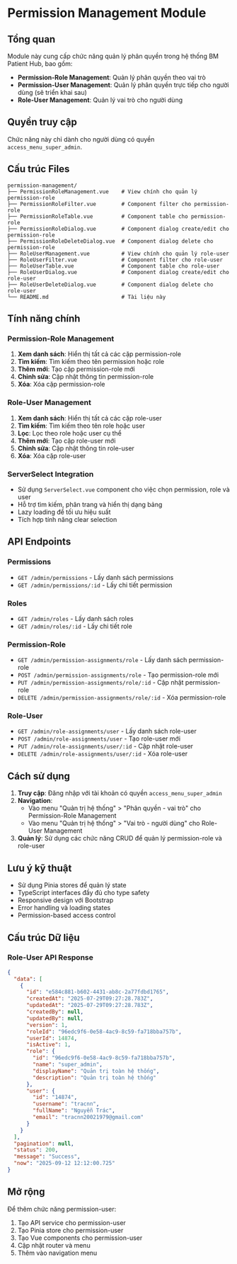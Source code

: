 # Permission Management Module

## Tổng quan

Module này cung cấp chức năng quản lý phân quyền trong hệ thống BM Patient Hub, bao gồm:

- **Permission-Role Management**: Quản lý phân quyền theo vai trò
- **Permission-User Management**: Quản lý phân quyền trực tiếp cho người dùng (sẽ triển khai sau)
- **Role-User Management**: Quản lý vai trò cho người dùng

## Quyền truy cập

Chức năng này chỉ dành cho người dùng có quyền `access_menu_super_admin`.

## Cấu trúc Files

```
permission-management/
├── PermissionRoleManagement.vue    # View chính cho quản lý permission-role
├── PermissionRoleFilter.vue        # Component filter cho permission-role
├── PermissionRoleTable.vue         # Component table cho permission-role
├── PermissionRoleDialog.vue        # Component dialog create/edit cho permission-role
├── PermissionRoleDeleteDialog.vue  # Component dialog delete cho permission-role
├── RoleUserManagement.vue          # View chính cho quản lý role-user
├── RoleUserFilter.vue              # Component filter cho role-user
├── RoleUserTable.vue               # Component table cho role-user
├── RoleUserDialog.vue              # Component dialog create/edit cho role-user
├── RoleUserDeleteDialog.vue        # Component dialog delete cho role-user
└── README.md                       # Tài liệu này
```

## Tính năng chính

### Permission-Role Management

1. **Xem danh sách**: Hiển thị tất cả các cặp permission-role
2. **Tìm kiếm**: Tìm kiếm theo tên permission hoặc role
3. **Thêm mới**: Tạo cặp permission-role mới
4. **Chỉnh sửa**: Cập nhật thông tin permission-role
5. **Xóa**: Xóa cặp permission-role

### Role-User Management

1. **Xem danh sách**: Hiển thị tất cả các cặp role-user
2. **Tìm kiếm**: Tìm kiếm theo tên role hoặc user
3. **Lọc**: Lọc theo role hoặc user cụ thể
4. **Thêm mới**: Tạo cặp role-user mới
5. **Chỉnh sửa**: Cập nhật thông tin role-user
6. **Xóa**: Xóa cặp role-user

### ServerSelect Integration

- Sử dụng `ServerSelect.vue` component cho việc chọn permission, role và user
- Hỗ trợ tìm kiếm, phân trang và hiển thị dạng bảng
- Lazy loading để tối ưu hiệu suất
- Tích hợp tính năng clear selection

## API Endpoints

### Permissions
- `GET /admin/permissions` - Lấy danh sách permissions
- `GET /admin/permissions/:id` - Lấy chi tiết permission

### Roles
- `GET /admin/roles` - Lấy danh sách roles
- `GET /admin/roles/:id` - Lấy chi tiết role

### Permission-Role
- `GET /admin/permission-assignments/role` - Lấy danh sách permission-role
- `POST /admin/permission-assignments/role` - Tạo permission-role mới
- `PUT /admin/permission-assignments/role/:id` - Cập nhật permission-role
- `DELETE /admin/permission-assignments/role/:id` - Xóa permission-role

### Role-User
- `GET /admin/role-assignments/user` - Lấy danh sách role-user
- `POST /admin/role-assignments/user` - Tạo role-user mới
- `PUT /admin/role-assignments/user/:id` - Cập nhật role-user
- `DELETE /admin/role-assignments/user/:id` - Xóa role-user

## Cách sử dụng

1. **Truy cập**: Đăng nhập với tài khoản có quyền `access_menu_super_admin`
2. **Navigation**: 
   - Vào menu "Quản trị hệ thống" > "Phân quyền - vai trò" cho Permission-Role Management
   - Vào menu "Quản trị hệ thống" > "Vai trò - người dùng" cho Role-User Management
3. **Quản lý**: Sử dụng các chức năng CRUD để quản lý permission-role và role-user

## Lưu ý kỹ thuật

- Sử dụng Pinia stores để quản lý state
- TypeScript interfaces đầy đủ cho type safety
- Responsive design với Bootstrap
- Error handling và loading states
- Permission-based access control

## Cấu trúc Dữ liệu

### Role-User API Response
```json
{
  "data": [
    {
      "id": "e584c881-b602-4431-ab8c-2a77fdbd1765",
      "createdAt": "2025-07-29T09:27:28.783Z",
      "updatedAt": "2025-07-29T09:27:28.783Z",
      "createdBy": null,
      "updatedBy": null,
      "version": 1,
      "roleId": "96edc9f6-0e58-4ac9-8c59-fa718bba757b",
      "userId": 14874,
      "isActive": 1,
      "role": {
        "id": "96edc9f6-0e58-4ac9-8c59-fa718bba757b",
        "name": "super_admin",
        "displayName": "Quản trị toàn hệ thống",
        "description": "Quản trị toàn hệ thống"
      },
      "user": {
        "id": "14874",
        "username": "tracnn",
        "fullName": "Nguyễn Trác",
        "email": "tracnn20021979@gmail.com"
      }
    }
  ],
  "pagination": null,
  "status": 200,
  "message": "Success",
  "now": "2025-09-12 12:12:00.725"
}
```

## Mở rộng

Để thêm chức năng permission-user:

1. Tạo API service cho permission-user
2. Tạo Pinia store cho permission-user
3. Tạo Vue components cho permission-user
4. Cập nhật router và menu
5. Thêm vào navigation menu
